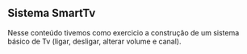## Sistema SmartTv

Nesse conteúdo tivemos como exercicio a construção de um sistema básico de Tv (ligar, desligar, alterar volume e canal).
